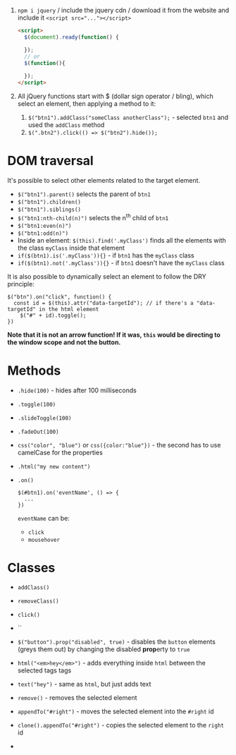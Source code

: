 1. `npm i jquery` / include the jquery cdn / download it from the website and include it `<script src="..."></script>`

   ```html
   <script>
     $(document).ready(function() {
   
     });
     // or
     $(function(){
       
     });
   </script>
   
   ```

2. All jQuery functions start with $ (dollar sign operator / bling), which select an element, then applying a method to it:

   1. `$("btn1").addClass("someClass anotherClass");` - selected `btn1` and used the `addClass` method
   2. `$(".btn2").click(() => $("btn2").hide());`

# DOM traversal

It's possible to select other elements related to the target element.

- `$("btn1").parent()` selects the parent of `btn1`
- `$("btn1").children()`
- `$("btn1").siblings()`
- `$("btn1:nth-child(n)")` selects the n<sup>th</sup> child of `btn1`
- `$("btn1:even(n)")`
- `$("btn1:odd(n)")`
- Inside an element: `$(this).find('.myClass')` finds all the elements with the class `myClass` inside that element
- `if($(btn1).is('.myClass')){}` - if `btn1` has the `myClass` class
- `if($(btn1).not('.myClass')){}` - if `btn1` doesn't have the `myClass` class

It is also possible to dynamically select an element to follow the DRY principle:

````
$("btn").on("click", function() {
  const id = $(this).attr("data-targetId"); // if there's a "data-targetId" in the html element
	$("#" + id).toggle();
})
````

**Note that it is not an arrow function! If it was, `this` would be directing to the window scope and not the button.**

# Methods

+ `.hide(100)` - hides after 100 milliseconds

+ `.toggle(100)`

+ `.slideToggle(100)`

+ `.fadeOut(100)`

+ `css("color", "blue")` or `css({color:"blue"})` - the second has to use camelCase for the properties

+ `.html("my new content")`

+ `.on()`

  ```
  $(#btn1).on('eventName', () => {
  	...
  })
  ```

  `eventName` can be:	
  + `click`
  + `mousehover`

  

# Classes

+ `addClass()`
+ `removeClass()`
+ `click()`
+ ``
+ `$("button").prop("disabled", true)` - disables the `button` elements (greys them out) by changing the disabled **prop**erty to `true`
+ `html("<em>hey</em>")` - adds everything inside `html` between the selected tags tags
+ `text("hey")` - same as `html`, but just adds text
+ `remove()` - removes the selected element
+ `appendTo("#right")` - moves the selected element into the `#right` id
+ `clone().appendTo("#right")` - copies the selected element to the `right` id

+ 
